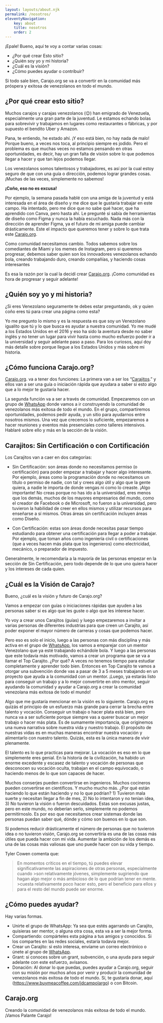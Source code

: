```yaml
---
layout: layouts/about.njk
permalink: /nosotros/
eleventyNavigation:
    key: about
    title: nosotros
    order: 2
---
```


¡Epale! Bueno, aquí te voy a contar varias cosas: 

* ¿Por qué crear Esto sitio?
* ¿Quién soy yo y mi historia?
* ¿Cuál es la visión?
* ¿Cómo puedes ayudar o contribuir?

Si todo sale bien, Carajo.org se va a convertir en la comunidad más próspera y exitosa de venezolanos en todo el mundo. 

## ¿Por qué crear esto sitio?
Muchos carajos y carajas venezolanos (😉) han emigrado de Venezuela, especialmente una gran parte de la juventud. Le estamos echando bolas para sobrevivir y trabajamos en lugares como restaurantes o fábricas, y por supuesto el bendito Uber y Amazon. 

Pana, te entiendo, he estado ahí. ¡Y eso está bien, no hay nada de malo! Porque bueno, a veces nos toca, al principio siempre es jodido. Pero el problema es que muchas veces no estamos pensando en otras oportunidades, es decir, hay un gran falta de visión sobre lo que podemos llegar a hacer y que tan lejos podemos llegar.

Los venezolanos somos talentosos y trabajadores, es así por la cual estoy seguro de que con una guía o dirección, podemos lograr grandes cosas. ¡Muchas de las veces, simplemente no sabemos! 

**¡Coño, eso no es excusa!**

Por ejemplo, la semana pasada hablé con una amiga de la juventud y está interesada en el área de diseño y me dice que le gustaría trabajar en este campo. Ha intentado, pero me dice que no sabe qué hacer, que ha aprendido con Canva, pero hasta ahí. Le pregunté si sabía de herramientas de diseño como Figma y nunca la había escuchado. Nada más con la dirección de aprender Figma, ya el futuro de mi amiga puede cambiar drásticamente. Este el impacto que queremos tener y sobre lo que trata este <a href="https://www.carajo.org/" target="_blank" rel="noopener noreferrer">Carajo.org</a>.

Como comunidad necesitamos cambio. Todos sabemos sobre los comediantes de Miami y los memes de Instagram, pero si queremos progresar, debemos saber quien son los innovadores venezolanos echando bola, creando trabajando duro, creando compañías, y haciendo cosas interesantes

Es esa la razón por la cual la decidí crear <a href="https://www.carajo.org/" target="_blank" rel="noopener noreferrer">Carajo.org</a>. ¡Como comunidad es hora de progresar y seguir adelante!

## ¿Quién soy yo y mi historia?
¿Si eres Venezolano seguramente te debes estar preguntando, ok y quien coño eres tú para crear una página como esta?

Yo me pregunto lo mismo y es la respuesta es que soy un Venezolano igualito que tú y lo que busca es ayudar a nuestra comunidad. Yo me mudé a los Estados Unidos en el 2016 y eso ha sido la aventura desde no saber inglés y no tener un lugar para vivir hasta como mucho esfuerzo poder ir a la universidad y seguir adelante paso a paso. Para los curiosos, aquí doy más detalle sobre porque llegue a los Estados Unidos y más sobre mi historia. 


## ¿Cómo funciona Carajo.org?
<a href="https://www.carajo.org/" target="_blank" rel="noopener noreferrer">Carajo.org</a>. va a tener dos funciones: La primera van a ser los “<a href="https://www.carajo.org/carajitos" target="_blank" rel="noopener noreferrer">Carajitos</a>.” y ellos van a ser una guía o iniciación rápida que ayudara a saber si esto algo que a lo mejor te gustaría hacer. 

La segunda función va a ser a través de comunidad. Empezaremos con un grupo de <a href="https://chat.whatsapp.com/KGID0EoQF5FD7tRofae8WZ" target="_blank" rel="noopener noreferrer">WhatsApp</a> donde vamos a ir construyendo la comunidad de venezolanos más exitosa de todo el mundo. En el grupo, compartiremos oportunidades, podemos pedir ayuda, y un sitio para ayudarnos entre nosotros mismos. Una vez que crecemos lo suficiente, empezaremos a hacer reuniones y eventos más presenciales como talleres intensivos. Hablaré sobre ello y más en la sección de la visión. 

## Carajitos: Sin Certificación o con Cortificación

Los Carajitos van a caer en dos categorías:

* Sin Certificación: son áreas donde no necesitamos permiso (o certificación) para poder empezar a trabajar y hacer algo interesante. Por ejemplo, áreas como la programación donde no necesitamos un título o permiso de nadie, con tal y crees algo útil y algo que la gente quiera, a nadie le importa de donde vengas ni como lo creaste. ¡Algo importante! No creas porque no has ido a la universidad, eres menos que los demás, muchos de los mayores empresarios del mundo, como el creador de Facebook o de Microsoft, no fueron a la universidad, pero tuvieron la habilidad de creer en ellos mismos y utilizar recursos para enseñarse a sí mismos. Otras áreas sin certificación incluyen áreas como Diseño. 

* Con Certificación: estas son áreas donde necesitas pasar tiempo estudiando para obtener una certificación para llegar a poder a trabajar. Por ejemplo, que toman años como ingeniería civil o certificaciones (que a veces hacen más plata que los ingenieros) como electricidad, mecánico, o preparador de impuesto. 

Generalmente, le recomendaría a la mayoría de las personas empezar en la sección de Sin Certificación, pero todo depende de lo que uno quiera hacer y los intereses de cada quien. 

## ¿Cuál es la Visión de Carajo?
Bueno, ¿cuál es la visión y futuro de Carajo.org?

Vamos a empezar con guías o iniciaciones rápidas que ayuden a las personas saber si es algo que les guste o algo que les interese hacer. 

Yo voy a crear unos Carajitos (guías) y luego empezaremos a invitar a varias personas de diferentes industrias para que creen un Carajito, así poder exponer el mayor número de carreras y cosas que podemos hacer.

Pero eso es solo el inicio, luego a las personas con más disciplina y más activa en el grupo de <a href="https://chat.whatsapp.com/KGID0EoQF5FD7tRofae8WZ" target="_blank" rel="noopener noreferrer">WhatsApp</a>, los vamos a emparejar con un mentor Venezolano que ya esté trabajando echándole bola. Y luego a las personas que este todavía más motivado, vamos a crear un programa que se va a llamar el Top Carajito. ¿Por qué? A veces no tenemos tiempo para estudiar completamente y aprender todo bien. Entonces en Top Carajito te vamos a otorgar una subvención donde vas a pasar de 3 a 5 meses trabajando en un proyecto que ayuda a la comunidad con un mentor. ¡Luego, ya estarás listo para conseguir un trabajo y a lo mejor convertirte en otro mentor, seguir ayudando la comunidad y ayudar a Carajo.org a crear la comunidad venezolana más exitosa de todo el mundo!

Algo que me gustaría mencionar en la visión es lo siguiente. Carajo.org es quizás el principio de un esfuerzo más grande para cerrar la brecha entre talento y vocación. Conseguir un trabajo o hacer plata está bien, pero nunca va a ser suficiente porque siempre vas a querer buscar un mejor trabajo o hacer más plata. Es de sumamente importancia, que originemos una nueva narrativa sobre nuestra vida y nuestro trabajo. El propósito de nuestras vidas es en muchas maneras encontrar nuestra vocación y alimentarlo con nuestro talento. Quizás, esta es la única manera de vivir plenamente.

El talento es lo que practicas para mejorar. La vocación es eso en lo que simplemente eres genial. En la historia de la civilización, ha habido un enorme excedente y escasez de talento y vocación de personas que desconocen su vocación oculta, trabajan en el campo equivocado, o haciendo menos de lo que son capaces de hacer.

Muchos conserjes pueden convertirse en ingenieros. Muchos cocineros pueden convertirse en científicos. Y mucho mucho más. ¿Por qué están haciendo lo que están haciendo y no lo que podrían? 1) Tuvieron mala suerte y necesitan llegar a fin de mes, 2) No lo intentaron y no tenían idea, 3) No tuvieron la visión o fueron descuidados. Estas son excusas justas, pero en este mundo, no deberían serlo, simplemente no podemos permitírnoslo. Es por eso que necesitamos crear sistemas donde las personas puedan saber qué, dónde y cómo son buenos en lo que son.

Sí podemos reducir drásticamente el número de personas que no tuvieron idea o no tuvieron visión, Carajo.org se convertiría es una de las cosas más útiles que pueda hacer con mi vida. Aumentar la ambición de los demás es una de las cosas más valiosas que uno puede hacer con su vida y tiempo. 

Tyler Cowen comenta que:

>En momentos críticos en el tiempo, tú puedes elevar significativamente las aspiraciones de otras personas, especialmente cuando >son relativamente jóvenes, simplemente sugiriendo que hagan algo mejor o más ambicioso de lo que podrían tener en mente. >cuesta relativamente poco hacer esto, pero el beneficio para ellos y para el resto del mundo puede ser enorme.


## ¿Cómo puedes ayudar?
Hay varias formas. 

* Unirte el grupo de WhatsApp: Ya sea que estés agarrando un Carajito, quisieras ser mentor, o alguna otra cosa, esta va a ser la mejor forma.
* Compartiendo: compárteles esta página a tus amigos y conocidos. Si los compartes en las redes sociales, estaría todavía mejor.
* Crear un Carajito: si esto interesa, envíame un correo electrónico o únete al grupo de <a href="https://chat.whatsapp.com/KGID0EoQF5FD7tRofae8WZ" target="_blank" rel="noopener noreferrer">WhatsApp</a>.
* Grant: si conoces sobre un grant, subvención, o una ayuda para seguir adelante con este esfuerzo, avísanos.
* Donación: Al donar lo que puedas, puedes ayudar a Carajo.org, seguir con su misión por muchos años por venir y producir la comunidad de venezolanos más exitosa de todo el mundo. Sí, te gustaría donar, aquí (https://www.buymeacoffee.com/jdcampolargo) o con Bitcoin.

## Carajo.org
Creando la comunidad de venezolanos más exitosa de todo el mundo. ¡Vamos Palante Carajo!